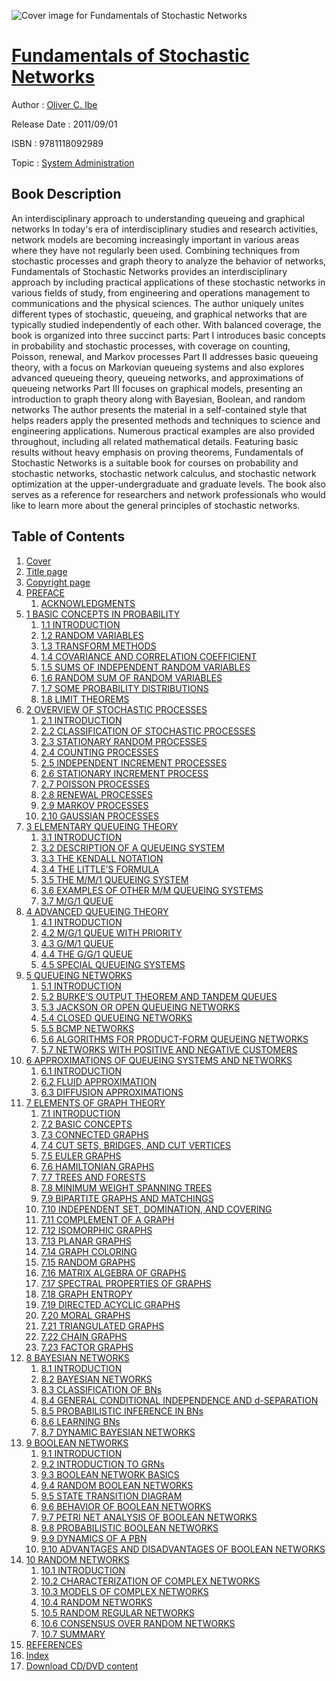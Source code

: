 ![Cover image for Fundamentals of Stochastic Networks](https://imgdetail.ebookreading.net/cover/cover/system_admin/EB9781118092989.jpg)

[Fundamentals of Stochastic Networks](https://ebookreading.net/view/book/Fundamentals+of+Stochastic+Networks-EB9781118092989_1.html "Fundamentals of Stochastic Networks")
====================================================================================================================

Author : [Oliver C. Ibe](https://ebookreading.net/search/author/Oliver+C.+Ibe)

Release Date : 2011/09/01

ISBN : 9781118092989

Topic : [System Administration](https://ebookreading.net/search/category/system-administration)

Book Description
-----------------

An interdisciplinary approach to understanding queueing and graphical networks
In today's era of interdisciplinary studies and research activities, network models are becoming increasingly important in various areas where they have not regularly been used. Combining techniques from stochastic processes and graph theory to analyze the behavior of networks, Fundamentals of Stochastic Networks provides an interdisciplinary approach by including practical applications of these stochastic networks in various fields of study, from engineering and operations management to communications and the physical sciences.
The author uniquely unites different types of stochastic, queueing, and graphical networks that are typically studied independently of each other. With balanced coverage, the book is organized into three succinct parts:
Part I introduces basic concepts in probability and stochastic processes, with coverage on counting, Poisson, renewal, and Markov processes
Part II addresses basic queueing theory, with a focus on Markovian queueing systems and also explores advanced queueing theory, queueing networks, and approximations of queueing networks
Part III focuses on graphical models, presenting an introduction to graph theory along with Bayesian, Boolean, and random networks
The author presents the material in a self-contained style that helps readers apply the presented methods and techniques to science and engineering applications. Numerous practical examples are also provided throughout, including all related mathematical details.
Featuring basic results without heavy emphasis on proving theorems, Fundamentals of Stochastic Networks is a suitable book for courses on probability and stochastic networks, stochastic network calculus, and stochastic network optimization at the upper-undergraduate and graduate levels. The book also serves as a reference for researchers and network professionals who would like to learn more about the general principles of stochastic networks.
              
Table of Contents
-----------------

1. [Cover](https://ebookreading.net/view/book/Fundamentals+of+Stochastic+Networks-EB9781118092989_1.html)
1. [Title page](https://ebookreading.net/view/book/Fundamentals+of+Stochastic+Networks-EB9781118092989_3.html)
1. [Copyright page](https://ebookreading.net/view/book/Fundamentals+of+Stochastic+Networks-EB9781118092989_4.html)
1. [PREFACE](https://ebookreading.net/view/book/Fundamentals+of+Stochastic+Networks-EB9781118092989_5.html#f02)
    1. [ACKNOWLEDGMENTS](https://ebookreading.net/view/book/Fundamentals+of+Stochastic+Networks-EB9781118092989_5.html#f02-sec1-0001)
1. [1 BASIC CONCEPTS IN PROBABILITY](https://ebookreading.net/view/book/Fundamentals+of+Stochastic+Networks-EB9781118092989_6.html#c01)
    1. [1.1 INTRODUCTION](https://ebookreading.net/view/book/Fundamentals+of+Stochastic+Networks-EB9781118092989_6.html#c01-sec1-0001)
    1. [1.2 RANDOM VARIABLES](https://ebookreading.net/view/book/Fundamentals+of+Stochastic+Networks-EB9781118092989_6.html#c01-sec1-0002)
    1. [1.3 TRANSFORM METHODS](https://ebookreading.net/view/book/Fundamentals+of+Stochastic+Networks-EB9781118092989_6.html#c01-sec1-0003)
    1. [1.4 COVARIANCE AND CORRELATION COEFFICIENT](https://ebookreading.net/view/book/Fundamentals+of+Stochastic+Networks-EB9781118092989_6.html#c01-sec1-0004)
    1. [1.5 SUMS OF INDEPENDENT RANDOM VARIABLES](https://ebookreading.net/view/book/Fundamentals+of+Stochastic+Networks-EB9781118092989_6.html#c01-sec1-0005)
    1. [1.6 RANDOM SUM OF RANDOM VARIABLES](https://ebookreading.net/view/book/Fundamentals+of+Stochastic+Networks-EB9781118092989_6.html#c01-sec1-0006)
    1. [1.7 SOME PROBABILITY DISTRIBUTIONS](https://ebookreading.net/view/book/Fundamentals+of+Stochastic+Networks-EB9781118092989_6.html#c01-sec1-0007)
    1. [1.8 LIMIT THEOREMS](https://ebookreading.net/view/book/Fundamentals+of+Stochastic+Networks-EB9781118092989_6.html#c01-sec1-0008)
1. [2 OVERVIEW OF STOCHASTIC PROCESSES](https://ebookreading.net/view/book/Fundamentals+of+Stochastic+Networks-EB9781118092989_7.html#c02)
    1. [2.1 INTRODUCTION](https://ebookreading.net/view/book/Fundamentals+of+Stochastic+Networks-EB9781118092989_7.html#c02-sec1-0001)
    1. [2.2 CLASSIFICATION OF STOCHASTIC PROCESSES](https://ebookreading.net/view/book/Fundamentals+of+Stochastic+Networks-EB9781118092989_7.html#c02-sec1-0002)
    1. [2.3 STATIONARY RANDOM PROCESSES](https://ebookreading.net/view/book/Fundamentals+of+Stochastic+Networks-EB9781118092989_7.html#c02-sec1-0003)
    1. [2.4 COUNTING PROCESSES](https://ebookreading.net/view/book/Fundamentals+of+Stochastic+Networks-EB9781118092989_7.html#c02-sec1-0004)
    1. [2.5 INDEPENDENT INCREMENT PROCESSES](https://ebookreading.net/view/book/Fundamentals+of+Stochastic+Networks-EB9781118092989_7.html#c02-sec1-0005)
    1. [2.6 STATIONARY INCREMENT PROCESS](https://ebookreading.net/view/book/Fundamentals+of+Stochastic+Networks-EB9781118092989_7.html#c02-sec1-0006)
    1. [2.7 POISSON PROCESSES](https://ebookreading.net/view/book/Fundamentals+of+Stochastic+Networks-EB9781118092989_7.html#c02-sec1-0007)
    1. [2.8 RENEWAL PROCESSES](https://ebookreading.net/view/book/Fundamentals+of+Stochastic+Networks-EB9781118092989_7.html#c02-sec1-0008)
    1. [2.9 MARKOV PROCESSES](https://ebookreading.net/view/book/Fundamentals+of+Stochastic+Networks-EB9781118092989_7.html#c02-sec1-0009)
    1. [2.10 GAUSSIAN PROCESSES](https://ebookreading.net/view/book/Fundamentals+of+Stochastic+Networks-EB9781118092989_7.html#c02-sec1-0010)
1. [3 ELEMENTARY QUEUEING THEORY](https://ebookreading.net/view/book/Fundamentals+of+Stochastic+Networks-EB9781118092989_8.html#c03)
    1. [3.1 INTRODUCTION](https://ebookreading.net/view/book/Fundamentals+of+Stochastic+Networks-EB9781118092989_8.html#c03-sec1-0001)
    1. [3.2 DESCRIPTION OF A QUEUEING SYSTEM](https://ebookreading.net/view/book/Fundamentals+of+Stochastic+Networks-EB9781118092989_8.html#c03-sec1-0002)
    1. [3.3 THE KENDALL NOTATION](https://ebookreading.net/view/book/Fundamentals+of+Stochastic+Networks-EB9781118092989_8.html#c03-sec1-0003)
    1. [3.4 THE LITTLE’S FORMULA](https://ebookreading.net/view/book/Fundamentals+of+Stochastic+Networks-EB9781118092989_8.html#c03-sec1-0004)
    1. [3.5 THE M/M/1 QUEUEING SYSTEM](https://ebookreading.net/view/book/Fundamentals+of+Stochastic+Networks-EB9781118092989_8.html#c03-sec1-0005)
    1. [3.6 EXAMPLES OF OTHER M/M QUEUEING SYSTEMS](https://ebookreading.net/view/book/Fundamentals+of+Stochastic+Networks-EB9781118092989_8.html#c03-sec1-0006)
    1. [3.7 M/G/1 QUEUE](https://ebookreading.net/view/book/Fundamentals+of+Stochastic+Networks-EB9781118092989_8.html#c03-sec1-0007)
1. [4 ADVANCED QUEUEING THEORY](https://ebookreading.net/view/book/Fundamentals+of+Stochastic+Networks-EB9781118092989_9.html#c04)
    1. [4.1 INTRODUCTION](https://ebookreading.net/view/book/Fundamentals+of+Stochastic+Networks-EB9781118092989_9.html#c04-sec1-0001)
    1. [4.2 M/G/1 QUEUE WITH PRIORITY](https://ebookreading.net/view/book/Fundamentals+of+Stochastic+Networks-EB9781118092989_9.html#c04-sec1-0002)
    1. [4.3 G/M/1 QUEUE](https://ebookreading.net/view/book/Fundamentals+of+Stochastic+Networks-EB9781118092989_9.html#c04-sec1-0003)
    1. [4.4 THE G/G/1 QUEUE](https://ebookreading.net/view/book/Fundamentals+of+Stochastic+Networks-EB9781118092989_9.html#c04-sec1-0004)
    1. [4.5 SPECIAL QUEUEING SYSTEMS](https://ebookreading.net/view/book/Fundamentals+of+Stochastic+Networks-EB9781118092989_9.html#c04-sec1-0005)
1. [5 QUEUEING NETWORKS](https://ebookreading.net/view/book/Fundamentals+of+Stochastic+Networks-EB9781118092989_10.html#c05)
    1. [5.1 INTRODUCTION](https://ebookreading.net/view/book/Fundamentals+of+Stochastic+Networks-EB9781118092989_10.html#c05-sec1-0001)
    1. [5.2 BURKE’S OUTPUT THEOREM AND TANDEM QUEUES](https://ebookreading.net/view/book/Fundamentals+of+Stochastic+Networks-EB9781118092989_10.html#c05-sec1-0002)
    1. [5.3 JACKSON OR OPEN QUEUEING NETWORKS](https://ebookreading.net/view/book/Fundamentals+of+Stochastic+Networks-EB9781118092989_10.html#c05-sec1-0003)
    1. [5.4 CLOSED QUEUEING NETWORKS](https://ebookreading.net/view/book/Fundamentals+of+Stochastic+Networks-EB9781118092989_10.html#c05-sec1-0004)
    1. [5.5 BCMP NETWORKS](https://ebookreading.net/view/book/Fundamentals+of+Stochastic+Networks-EB9781118092989_10.html#c05-sec1-0005)
    1. [5.6 ALGORITHMS FOR PRODUCT-FORM QUEUEING NETWORKS](https://ebookreading.net/view/book/Fundamentals+of+Stochastic+Networks-EB9781118092989_10.html#c05-sec1-0006)
    1. [5.7 NETWORKS WITH POSITIVE AND NEGATIVE CUSTOMERS](https://ebookreading.net/view/book/Fundamentals+of+Stochastic+Networks-EB9781118092989_10.html#c05-sec1-0007)
1. [6 APPROXIMATIONS OF QUEUEING SYSTEMS AND NETWORKS](https://ebookreading.net/view/book/Fundamentals+of+Stochastic+Networks-EB9781118092989_11.html#c06)
    1. [6.1 INTRODUCTION](https://ebookreading.net/view/book/Fundamentals+of+Stochastic+Networks-EB9781118092989_11.html#c06-sec1-0001)
    1. [6.2 FLUID APPROXIMATION](https://ebookreading.net/view/book/Fundamentals+of+Stochastic+Networks-EB9781118092989_11.html#c06-sec1-0002)
    1. [6.3 DIFFUSION APPROXIMATIONS](https://ebookreading.net/view/book/Fundamentals+of+Stochastic+Networks-EB9781118092989_11.html#c06-sec1-0003)
1. [7 ELEMENTS OF GRAPH THEORY](https://ebookreading.net/view/book/Fundamentals+of+Stochastic+Networks-EB9781118092989_12.html#c07)
    1. [7.1 INTRODUCTION](https://ebookreading.net/view/book/Fundamentals+of+Stochastic+Networks-EB9781118092989_12.html#c07-sec1-0001)
    1. [7.2 BASIC CONCEPTS](https://ebookreading.net/view/book/Fundamentals+of+Stochastic+Networks-EB9781118092989_12.html#c07-sec1-0002)
    1. [7.3 CONNECTED GRAPHS](https://ebookreading.net/view/book/Fundamentals+of+Stochastic+Networks-EB9781118092989_12.html#c07-sec1-0003)
    1. [7.4 CUT SETS, BRIDGES, AND CUT VERTICES](https://ebookreading.net/view/book/Fundamentals+of+Stochastic+Networks-EB9781118092989_12.html#c07-sec1-0004)
    1. [7.5 EULER GRAPHS](https://ebookreading.net/view/book/Fundamentals+of+Stochastic+Networks-EB9781118092989_12.html#c07-sec1-0005)
    1. [7.6 HAMILTONIAN GRAPHS](https://ebookreading.net/view/book/Fundamentals+of+Stochastic+Networks-EB9781118092989_12.html#c07-sec1-0006)
    1. [7.7 TREES AND FORESTS](https://ebookreading.net/view/book/Fundamentals+of+Stochastic+Networks-EB9781118092989_12.html#c07-sec1-0007)
    1. [7.8 MINIMUM WEIGHT SPANNING TREES](https://ebookreading.net/view/book/Fundamentals+of+Stochastic+Networks-EB9781118092989_12.html#c07-sec1-0008)
    1. [7.9 BIPARTITE GRAPHS AND MATCHINGS](https://ebookreading.net/view/book/Fundamentals+of+Stochastic+Networks-EB9781118092989_12.html#c07-sec1-0009)
    1. [7.10 INDEPENDENT SET, DOMINATION, AND COVERING](https://ebookreading.net/view/book/Fundamentals+of+Stochastic+Networks-EB9781118092989_12.html#c07-sec1-0010)
    1. [7.11 COMPLEMENT OF A GRAPH](https://ebookreading.net/view/book/Fundamentals+of+Stochastic+Networks-EB9781118092989_12.html#c07-sec1-0011)
    1. [7.12 ISOMORPHIC GRAPHS](https://ebookreading.net/view/book/Fundamentals+of+Stochastic+Networks-EB9781118092989_12.html#c07-sec1-0012)
    1. [7.13 PLANAR GRAPHS](https://ebookreading.net/view/book/Fundamentals+of+Stochastic+Networks-EB9781118092989_12.html#c07-sec1-0013)
    1. [7.14 GRAPH COLORING](https://ebookreading.net/view/book/Fundamentals+of+Stochastic+Networks-EB9781118092989_12.html#c07-sec1-0014)
    1. [7.15 RANDOM GRAPHS](https://ebookreading.net/view/book/Fundamentals+of+Stochastic+Networks-EB9781118092989_12.html#c07-sec1-0015)
    1. [7.16 MATRIX ALGEBRA OF GRAPHS](https://ebookreading.net/view/book/Fundamentals+of+Stochastic+Networks-EB9781118092989_12.html#c07-sec1-0016)
    1. [7.17 SPECTRAL PROPERTIES OF GRAPHS](https://ebookreading.net/view/book/Fundamentals+of+Stochastic+Networks-EB9781118092989_12.html#c07-sec1-0017)
    1. [7.18 GRAPH ENTROPY](https://ebookreading.net/view/book/Fundamentals+of+Stochastic+Networks-EB9781118092989_12.html#c07-sec1-0018)
    1. [7.19 DIRECTED ACYCLIC GRAPHS](https://ebookreading.net/view/book/Fundamentals+of+Stochastic+Networks-EB9781118092989_12.html#c07-sec1-0019)
    1. [7.20 MORAL GRAPHS](https://ebookreading.net/view/book/Fundamentals+of+Stochastic+Networks-EB9781118092989_12.html#c07-sec1-0020)
    1. [7.21 TRIANGULATED GRAPHS](https://ebookreading.net/view/book/Fundamentals+of+Stochastic+Networks-EB9781118092989_12.html#c07-sec1-0021)
    1. [7.22 CHAIN GRAPHS](https://ebookreading.net/view/book/Fundamentals+of+Stochastic+Networks-EB9781118092989_12.html#c07-sec1-0022)
    1. [7.23 FACTOR GRAPHS](https://ebookreading.net/view/book/Fundamentals+of+Stochastic+Networks-EB9781118092989_12.html#c07-sec1-0023)
1. [8 BAYESIAN NETWORKS](https://ebookreading.net/view/book/Fundamentals+of+Stochastic+Networks-EB9781118092989_13.html#c08)
    1. [8.1 INTRODUCTION](https://ebookreading.net/view/book/Fundamentals+of+Stochastic+Networks-EB9781118092989_13.html#c08-sec1-0001)
    1. [8.2 BAYESIAN NETWORKS](https://ebookreading.net/view/book/Fundamentals+of+Stochastic+Networks-EB9781118092989_13.html#c08-sec1-0002)
    1. [8.3 CLASSIFICATION OF BNs](https://ebookreading.net/view/book/Fundamentals+of+Stochastic+Networks-EB9781118092989_13.html#c08-sec1-0003)
    1. [8.4 GENERAL CONDITIONAL INDEPENDENCE AND d-SEPARATION](https://ebookreading.net/view/book/Fundamentals+of+Stochastic+Networks-EB9781118092989_13.html#c08-sec1-0004)
    1. [8.5 PROBABILISTIC INFERENCE IN BNs](https://ebookreading.net/view/book/Fundamentals+of+Stochastic+Networks-EB9781118092989_13.html#c08-sec1-0005)
    1. [8.6 LEARNING BNs](https://ebookreading.net/view/book/Fundamentals+of+Stochastic+Networks-EB9781118092989_13.html#c08-sec1-0006)
    1. [8.7 DYNAMIC BAYESIAN NETWORKS](https://ebookreading.net/view/book/Fundamentals+of+Stochastic+Networks-EB9781118092989_13.html#c08-sec1-0007)
1. [9 BOOLEAN NETWORKS](https://ebookreading.net/view/book/Fundamentals+of+Stochastic+Networks-EB9781118092989_14.html#c09)
    1. [9.1 INTRODUCTION](https://ebookreading.net/view/book/Fundamentals+of+Stochastic+Networks-EB9781118092989_14.html#c09-sec1-0001)
    1. [9.2 INTRODUCTION TO GRNs](https://ebookreading.net/view/book/Fundamentals+of+Stochastic+Networks-EB9781118092989_14.html#c09-sec1-0002)
    1. [9.3 BOOLEAN NETWORK BASICS](https://ebookreading.net/view/book/Fundamentals+of+Stochastic+Networks-EB9781118092989_14.html#c09-sec1-0003)
    1. [9.4 RANDOM BOOLEAN NETWORKS](https://ebookreading.net/view/book/Fundamentals+of+Stochastic+Networks-EB9781118092989_14.html#c09-sec1-0004)
    1. [9.5 STATE TRANSITION DIAGRAM](https://ebookreading.net/view/book/Fundamentals+of+Stochastic+Networks-EB9781118092989_14.html#c09-sec1-0005)
    1. [9.6 BEHAVIOR OF BOOLEAN NETWORKS](https://ebookreading.net/view/book/Fundamentals+of+Stochastic+Networks-EB9781118092989_14.html#c09-sec1-0006)
    1. [9.7 PETRI NET ANALYSIS OF BOOLEAN NETWORKS](https://ebookreading.net/view/book/Fundamentals+of+Stochastic+Networks-EB9781118092989_14.html#c09-sec1-0007)
    1. [9.8 PROBABILISTIC BOOLEAN NETWORKS](https://ebookreading.net/view/book/Fundamentals+of+Stochastic+Networks-EB9781118092989_14.html#c09-sec1-0008)
    1. [9.9 DYNAMICS OF A PBN](https://ebookreading.net/view/book/Fundamentals+of+Stochastic+Networks-EB9781118092989_14.html#c09-sec1-0009)
    1. [9.10 ADVANTAGES AND DISADVANTAGES OF BOOLEAN NETWORKS](https://ebookreading.net/view/book/Fundamentals+of+Stochastic+Networks-EB9781118092989_14.html#c09-sec1-0010)
1. [10 RANDOM NETWORKS](https://ebookreading.net/view/book/Fundamentals+of+Stochastic+Networks-EB9781118092989_15.html#c10)
    1. [10.1 INTRODUCTION](https://ebookreading.net/view/book/Fundamentals+of+Stochastic+Networks-EB9781118092989_15.html#c10-sec1-0001)
    1. [10.2 CHARACTERIZATION OF COMPLEX NETWORKS](https://ebookreading.net/view/book/Fundamentals+of+Stochastic+Networks-EB9781118092989_15.html#c10-sec1-0002)
    1. [10.3 MODELS OF COMPLEX NETWORKS](https://ebookreading.net/view/book/Fundamentals+of+Stochastic+Networks-EB9781118092989_15.html#c10-sec1-0003)
    1. [10.4 RANDOM NETWORKS](https://ebookreading.net/view/book/Fundamentals+of+Stochastic+Networks-EB9781118092989_15.html#c10-sec1-0004)
    1. [10.5 RANDOM REGULAR NETWORKS](https://ebookreading.net/view/book/Fundamentals+of+Stochastic+Networks-EB9781118092989_15.html#c10-sec1-0005)
    1. [10.6 CONSENSUS OVER RANDOM NETWORKS](https://ebookreading.net/view/book/Fundamentals+of+Stochastic+Networks-EB9781118092989_15.html#c10-sec1-0006)
    1. [10.7 SUMMARY](https://ebookreading.net/view/book/Fundamentals+of+Stochastic+Networks-EB9781118092989_15.html#c10-sec1-0007)
1. [REFERENCES](https://ebookreading.net/view/book/Fundamentals+of+Stochastic+Networks-EB9781118092989_16.html#b01)
1. [Index](https://ebookreading.net/view/book/Fundamentals+of+Stochastic+Networks-EB9781118092989_17.html)
1. [Download CD/DVD content](https://ebookreading.net/view/book/Fundamentals+of+Stochastic+Networks-EB9781118092989_18.html#e01)
